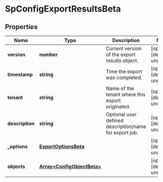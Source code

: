 # SpConfigExportResultsBeta

## Properties

Name | Type | Description | Notes
------------ | ------------- | ------------- | -------------
**version** | **number** | Current version of the export results object. | [optional] [default to undefined]
**timestamp** | **string** | Time the export was completed. | [optional] [default to undefined]
**tenant** | **string** | Name of the tenant where this export originated. | [optional] [default to undefined]
**description** | **string** | Optional user defined description/name for export job. | [optional] [default to undefined]
**_options** | [**ExportOptionsBeta**](ExportOptionsBeta.md) |  | [optional] [default to undefined]
**objects** | [**Array&lt;ConfigObjectBeta&gt;**](ConfigObjectBeta.md) |  | [optional] [default to undefined]

